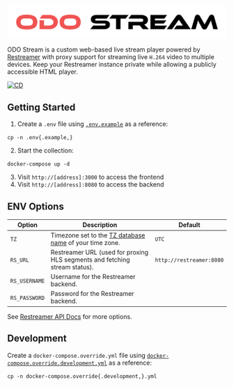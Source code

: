 <picture>
  <source media="(prefers-color-scheme: dark)" srcset="assets/banner-dark.png">
  <source media="(prefers-color-scheme: light)" srcset="assets/banner-light.png">
  <img src="assets/banner-light.png">
</picture>

ODO Stream is a custom web-based live stream player powered by [Restreamer](https://datarhei.github.io/restreamer/) with proxy support for streaming live `H.264` video to multiple devices. Keep your Restreamer instance private while allowing a publicly accessible HTML player.

[![CD](https://github.com/nicholasodonnell/odo-stream/actions/workflows/cd.yml/badge.svg)](https://github.com/nicholasodonnell/odo-stream/actions/workflows/cd.yml)

## Getting Started

1. Create a `.env` file using [`.env.example`](.env.example) as a reference:
  ```console
  cp -n .env{.example,}
  ```
2. Start the collection:
  ```console
  docker-compose up -d
  ```
3. Visit `http://[address]:3000` to access the frontend
4. Visit `http://[address]:8080` to access the backend

## ENV Options

| Option        | Description                                                                                                             | Default                  |
| ------------- | ----------------------------------------------------------------------------------------------------------------------- | ------------------------ |
| `TZ`          | Timezone set to the [TZ database name](https://en.wikipedia.org/wiki/List_of_tz_database_time_zones) of your time zone. | `UTC`                    |
| `RS_URL`      | Restreamer URL (used for proxing HLS segments and fetching stream status).                                              | `http://restreamer:8080` |
| `RS_USERNAME` | Username for the Restreamer backend.                                                                                    | &nbsp;                   |
| `RS_PASSWORD` | Password for the Restreamer backend.                                                                                    | &nbsp;                   |

See [Restreamer API Docs](https://datarhei.github.io/restreamer/docs/references-environment-vars.html) for more options.

## Development

Create a `docker-compose.override.yml` file using [`docker-compose.override.development.yml`](docker-compose.override.development.yml) as a reference:

```console
cp -n docker-compose.override{.development,}.yml
```
